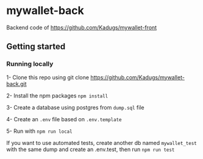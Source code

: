 # mywallet-back
Backend code of https://github.com/Kadugs/mywallet-front

## Getting started

### Running locally

1- Clone this repo using git clone https://github.com/Kadugs/mywallet-back.git

2- Install the npm packages `npm install`

3- Create a database using postgres from `dump.sql` file

4- Create an `.env` file based on `.env.template`

5- Run with `npm run local`

If you want to use automated tests, create another db named `mywallet_test` with the same dump and create an .env.test,
then run `npm run test`
